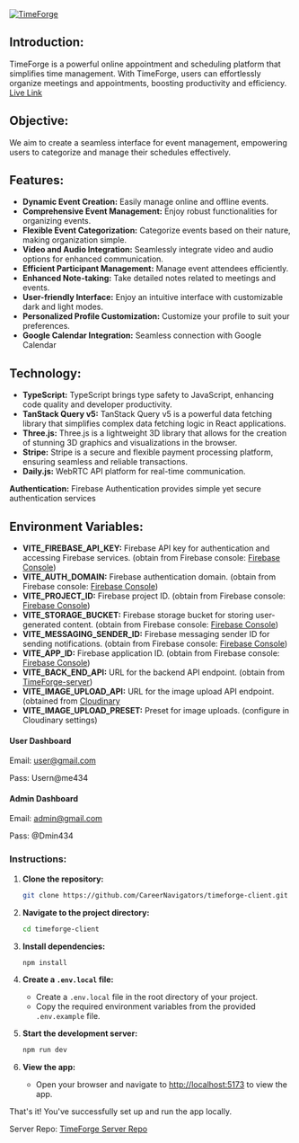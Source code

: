 <a href="https://timeforge.vercel.app/" target="_blank" rel="noopener" align="center">
  <picture>
    <source media="(prefers-color-scheme: dark)" alt="TimeForge" srcset="https://res.cloudinary.com/dv2wmpi4s/image/upload/v1709745106/ssimcufvedhry2knorma.png" align="center"/>
    <img alt="TimeForge" src="https://res.cloudinary.com/dv2wmpi4s/image/upload/v1709745106/ssimcufvedhry2knorma.png" align="center"/>
  </picture>
</a>

## Introduction:

TimeForge is a powerful online appointment and scheduling platform that simplifies time management. With TimeForge, users can effortlessly organize meetings and appointments, boosting productivity and efficiency.
[Live Link](https://timeforge.vercel.app/)

## Objective:

We aim to create a seamless interface for event management, empowering users to categorize and manage their schedules effectively.

## Features:

- **Dynamic Event Creation:** Easily manage online and offline events.
- **Comprehensive Event Management:** Enjoy robust functionalities for organizing events.
- **Flexible Event Categorization:** Categorize events based on their nature, making organization simple.
- **Video and Audio Integration:** Seamlessly integrate video and audio options for enhanced communication.
- **Efficient Participant Management:** Manage event attendees efficiently.
- **Enhanced Note-taking:** Take detailed notes related to meetings and events.
- **User-friendly Interface:** Enjoy an intuitive interface with customizable dark and light modes.
- **Personalized Profile Customization:** Customize your profile to suit your preferences.
- **Google Calendar Integration:** Seamless connection with Google Calendar

## Technology:

- **TypeScript:** TypeScript brings type safety to JavaScript, enhancing code quality and developer productivity.
- **TanStack Query v5:** TanStack Query v5 is a powerful data fetching library that simplifies complex data fetching logic in React applications.
- **Three.js:** Three.js is a lightweight 3D library that allows for the creation of stunning 3D graphics and visualizations in the browser.
- **Stripe:** Stripe is a secure and flexible payment processing platform, ensuring seamless and reliable transactions.
- **Daily.js:** WebRTC API platform for real-time communication.

**Authentication:** Firebase Authentication provides simple yet secure authentication services

## Environment Variables:

- **VITE_FIREBASE_API_KEY:** Firebase API key for authentication and accessing Firebase services. (obtain from Firebase console: [Firebase Console](https://console.firebase.google.com/))
- **VITE_AUTH_DOMAIN:** Firebase authentication domain. (obtain from Firebase console: [Firebase Console](https://console.firebase.google.com/))
- **VITE_PROJECT_ID:** Firebase project ID. (obtain from Firebase console: [Firebase Console](https://console.firebase.google.com/))
- **VITE_STORAGE_BUCKET:** Firebase storage bucket for storing user-generated content. (obtain from Firebase console: [Firebase Console](https://console.firebase.google.com/))
- **VITE_MESSAGING_SENDER_ID:** Firebase messaging sender ID for sending notifications. (obtain from Firebase console: [Firebase Console](https://console.firebase.google.com/))
- **VITE_APP_ID:** Firebase application ID. (obtain from Firebase console: [Firebase Console](https://console.firebase.google.com/))
- **VITE_BACK_END_API:** URL for the backend API endpoint. (obtain from [TimeForge-server](https://github.com/CareerNavigators/timeforge-server))
- **VITE_IMAGE_UPLOAD_API:** URL for the image upload API endpoint. (obtained from [Cloudinary](https://cloudinary.com/)
- **VITE_IMAGE_UPLOAD_PRESET:** Preset for image uploads. (configure in Cloudinary settings)

#### User Dashboard

Email: user@gmail.com

Pass: Usern@me434

#### Admin Dashboard

Email: admin@gmail.com

Pass: @Dmin434

### Instructions:

1. **Clone the repository:**

   ```bash
   git clone https://github.com/CareerNavigators/timeforge-client.git
   ```

2. **Navigate to the project directory:**

   ```bash
   cd timeforge-client
   ```

3. **Install dependencies:**

   ```bash
   npm install
   ```

4. **Create a `.env.local` file:**

   - Create a `.env.local` file in the root directory of your project.
   - Copy the required environment variables from the provided `.env.example` file.

5. **Start the development server:**

   ```bash
   npm run dev
   ```

6. **View the app:**

   - Open your browser and navigate to [http://localhost:5173](http://localhost:5173) to view the app.

That's it! You've successfully set up and run the app locally.

Server Repo: [TimeForge Server Repo](https://github.com/CareerNavigators/timeforge-server)
